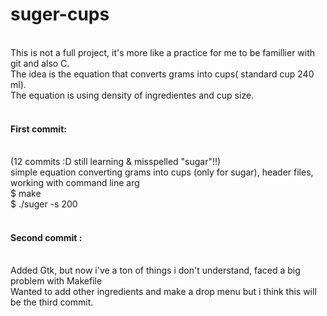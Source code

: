 # suger-cups

<br>This is not a full project, it's more like a practice for me to be famillier with git and also C.  
The idea is the equation that converts grams into cups( standard cup 240 ml).  
The equation is using density of ingredientes and cup size.   
<br>
#### First commit:
<br>(12 commits :D still learning & misspelled "sugar"!!)  
simple equation converting grams into cups (only for sugar), header files, working with command line arg  
$ make  
$ ./suger -s 200  
<br>
#### Second commit :
<br>Added Gtk, but now i've a ton of things i don't understand, faced a big problem with Makefile  
Wanted to add other ingredients and make a drop menu but i think this will be the third commit.


<br>

